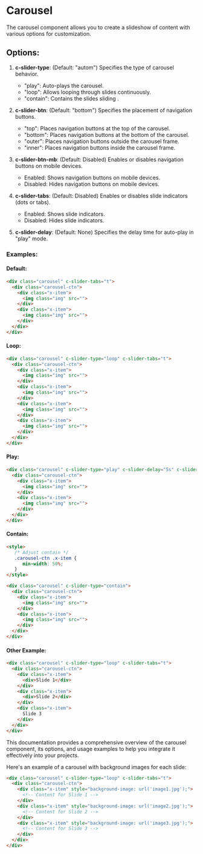 
# Carousel

The carousel component allows you to create a slideshow of content with various options for customization.

##  Options:

1. **c-slider-type**: (Default: "autom") Specifies the type of carousel behavior.
   - "play": Auto-plays the carousel.
   - "loop": Allows looping through slides continuously.
   - "contain": Contains the slides  sliding .

2. **c-slider-btn**: (Default: "bottom") Specifies the placement of navigation buttons.
   - "top": Places navigation buttons at the top of the carousel.
   - "bottom": Places navigation buttons at the bottom of the carousel.
   - "outer": Places navigation buttons outside the carousel frame.
   - "inner": Places navigation buttons inside the carousel frame.

3. **c-slider-btn-mb**: (Default: Disabled) Enables or disables navigation buttons on mobile devices.
   - Enabled: Shows navigation buttons on mobile devices.
   - Disabled: Hides navigation buttons on mobile devices.

4. **c-slider-tabs**: (Default: Disabled) Enables or disables slide indicators (dots or tabs).
   - Enabled: Shows slide indicators.
   - Disabled: Hides slide indicators.

5. **c-slider-delay**: (Default: None) Specifies the delay time for auto-play in "play" mode.

### Examples:

#### Default:
```html
<div class="carousel" c-slider-tabs="t">
  <div class="carousel-ctn">  
    <div class="x-item">
      <img class="img" src="">
    </div>
    <div class="x-item">
      <img class="img" src="">
    </div> 
  </div>
</div>
```

#### Loop:
```html
<div class="carousel" c-slider-type="loop" c-slider-tabs="t">
  <div class="carousel-ctn">  
    <div class="x-item">
      <img class="img" src="">
    </div>
    <div class="x-item">
      <img class="img" src="">
    </div> 
    <div class="x-item">
      <img class="img" src="">
    </div> 
    <div class="x-item">
      <img class="img" src="">
    </div> 
  </div>
</div>
```

#### Play:
```html
<div class="carousel" c-slider-type="play" c-slider-delay="5s" c-slider-tabs="t">
  <div class="carousel-ctn">  
    <div class="x-item">
      <img class="img" src="">
    </div>
    <div class="x-item">
      <img class="img" src="">
    </div> 
  </div>
</div>
```

#### Contain:
```html
<style>
   /* Adjust contain */
   .carousel-ctn .x-item {
      min-width: 50%;
   }
</style>

<div class="carousel" c-slider-type="contain">
  <div class="carousel-ctn">  
    <div class="x-item">
      <img class="img" src="">
    </div>
    <div class="x-item">
      <img class="img" src="">
    </div> 
  </div>
</div>
```

#### Other Example:
```html
<div class="carousel" c-slider-type="loop" c-slider-tabs="t">
  <div class="carousel-ctn">  
    <div class="x-item">
      <div>Slide 1</div>
    </div>
    <div class="x-item">
      <div>Slide 2</div>
    </div> 
    <div class="x-item">
      Slide 3
    </div> 
  </div>
</div>
```

This documentation provides a comprehensive overview of the carousel component, its options, and usage examples to help you integrate it effectively into your projects.

Here's an example of a carousel with background images for each slide:

```html
<div class="carousel" c-slider-type="loop" c-slider-tabs="t">
  <div class="carousel-ctn">  
    <div class="x-item" style="background-image: url('image1.jpg');">
      <!-- Content for Slide 1 -->
    </div>
    <div class="x-item" style="background-image: url('image2.jpg');">
      <!-- Content for Slide 2 -->
    </div> 
    <div class="x-item" style="background-image: url('image3.jpg');">
      <!-- Content for Slide 3 -->
    </div> 
  </div>
</div>
```

